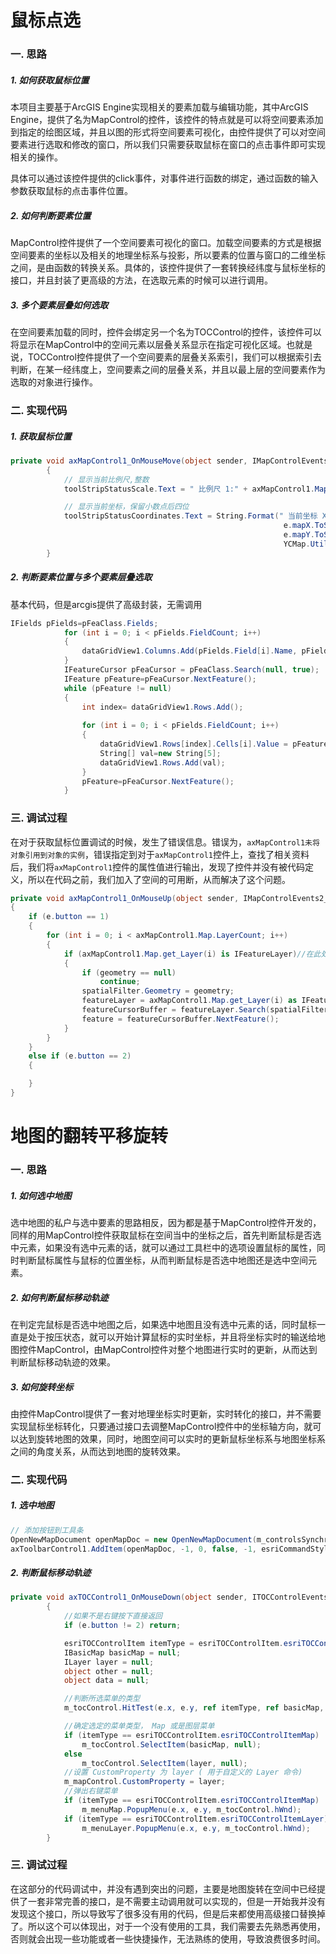 # 鼠标点选

### 一. 思路

##### 1. 如何获取鼠标位置

本项目主要基于ArcGIS Engine实现相关的要素加载与编辑功能，其中ArcGIS Engine，提供了名为MapControl的控件，该控件的特点就是可以将空间要素添加到指定的绘图区域，并且以图的形式将空间要素可视化，由控件提供了可以对空间要素进行选取和修改的窗口，所以我们只需要获取鼠标在窗口的点击事件即可实现相关的操作。

具体可以通过该控件提供的click事件，对事件进行函数的绑定，通过函数的输入参数获取鼠标的点击事件位置。

##### 2. 如何判断要素位置

MapControl控件提供了一个空间要素可视化的窗口。加载空间要素的方式是根据空间要素的坐标以及相关的地理坐标系与投影，所以要素的位置与窗口的二维坐标之间，是由函数的转换关系。具体的，该控件提供了一套转换经纬度与鼠标坐标的接口，并且封装了更高级的方法，在选取元素的时候可以进行调用。

##### 3. 多个要素层叠如何选取

在空间要素加载的同时，控件会绑定另一个名为TOCControl的控件，该控件可以将显示在MapControl中的空间元素以层叠关系显示在指定可视化区域。也就是说，TOCControl控件提供了一个空间要素的层叠关系索引，我们可以根据索引去判断，在某一经纬度上，空间要素之间的层叠关系，并且以最上层的空间要素作为选取的对象进行操作。

### 二. 实现代码

##### 1. 获取鼠标位置

```csharp
private void axMapControl1_OnMouseMove(object sender, IMapControlEvents2_OnMouseMoveEvent e)
        {
            // 显示当前比例尺,整数
            toolStripStatusScale.Text = " 比例尺 1:" + axMapControl1.MapScale.ToString("f0");

            // 显示当前坐标，保留小数点后四位
            toolStripStatusCoordinates.Text = String.Format(" 当前坐标 X = {0}, Y={1} {2}",
                                                             e.mapX.ToString("f4"),
                                                             e.mapY.ToString("f4"),
                                                             YCMap.Utils.SystemHelper.ConvertEsriUnit(axMapControl1.MapUnits));
        }
```

##### 2. 判断要素位置与多个要素层叠选取

基本代码，但是arcgis提供了高级封装，无需调用

```csharp
IFields pFields=pFeaClass.Fields;
            for (int i = 0; i < pFields.FieldCount; i++)
            {
                dataGridView1.Columns.Add(pFields.Field[i].Name, pFields.Field[i].AliasName);
            }
            IFeatureCursor pFeaCursor = pFeaClass.Search(null, true);
            IFeature pFeature=pFeaCursor.NextFeature();
            while (pFeature != null)
            {
                int index= dataGridView1.Rows.Add();
                
                for (int i = 0; i < pFields.FieldCount; i++)
                {
                    dataGridView1.Rows[index].Cells[i].Value = pFeature.get_Value(i);
                    String[] val=new String[5];
                    dataGridView1.Rows.Add(val);
                }
                pFeature=pFeaCursor.NextFeature();
            }
```

### 三. 调试过程

在对于获取鼠标位置调试的时候，发生了错误信息。错误为，`axMapControl1未将对象引用到对象的实例`，错误指定到对于`axMapControl1`控件上，查找了相关资料后，我们将`axMapControl1`控件的属性值进行输出，发现了控件并没有被代码定义，所以在代码之前，我们加入了空间的可用断，从而解决了这个问题。

```csharp
private void axMapControl1_OnMouseUp(object sender, IMapControlEvents2_OnMouseUpEvent e)
{
    if (e.button == 1)
    {
        for (int i = 0; i < axMapControl1.Map.LayerCount; i++)
        {
        	if (axMapControl1.Map.get_Layer(i) is IFeatureLayer)//在此处检查
            {
	            if (geometry == null)
	                continue;
	            spatialFilter.Geometry = geometry;
	            featureLayer = axMapControl1.Map.get_Layer(i) as IFeatureLayer;
	            featureCursorBuffer = featureLayer.Search(spatialFilter, false);
	            feature = featureCursorBuffer.NextFeature();
	        }
        }
    }
    else if (e.button == 2)
    {

    }
}
```

# 地图的翻转平移旋转

### 一. 思路

##### 1. 如何选中地图

选中地图的私户与选中要素的思路相反，因为都是基于MapControl控件开发的，同样的用MapControl控件获取鼠标在空间当中的坐标之后，首先判断鼠标是否选中元素，如果没有选中元素的话，就可以通过工具栏中的选项设置鼠标的属性，同时判断鼠标属性与鼠标的位置坐标，从而判断鼠标是否选中地图还是选中空间元素。

##### 2. 如何判断鼠标移动轨迹

在判定完鼠标是否选中地图之后，如果选中地图且没有选中元素的话，同时鼠标一直是处于按压状态，就可以开始计算鼠标的实时坐标，并且将坐标实时的输送给地图控件MapControl，由MapControl控件对整个地图进行实时的更新，从而达到判断鼠标移动轨迹的效果。

##### 3. 如何旋转坐标

由控件MapControl提供了一套对地理坐标实时更新，实时转化的接口，并不需要实现鼠标坐标转化，只要通过接口去调整MapControl控件中的坐标轴方向，就可以达到旋转地图的效果，同时，地图空间可以实时的更新鼠标坐标系与地图坐标系之间的角度关系，从而达到地图的旋转效果。

### 二. 实现代码

##### 1.  选中地图

```csharp
// 添加按钮到工具条
OpenNewMapDocument openMapDoc = new OpenNewMapDocument(m_controlsSynchronizer);
axToolbarControl1.AddItem(openMapDoc, -1, 0, false, -1, esriCommandStyles.esriCommandStyleIconOnly);
```

##### 2.  判断鼠标移动轨迹

```csharp
private void axTOCControl1_OnMouseDown(object sender, ITOCControlEvents_OnMouseDownEvent e)
        {
            //如果不是右键按下直接返回
            if (e.button != 2) return;

            esriTOCControlItem itemType = esriTOCControlItem.esriTOCControlItemNone;
            IBasicMap basicMap = null;
            ILayer layer = null;
            object other = null;
            object data = null;

            //判断所选菜单的类型
            m_tocControl.HitTest(e.x, e.y, ref itemType, ref basicMap, ref layer, ref other, ref data);

            //确定选定的菜单类型， Map 或是图层菜单
            if (itemType == esriTOCControlItem.esriTOCControlItemMap)
                m_tocControl.SelectItem(basicMap, null);
            else
                m_tocControl.SelectItem(layer, null);
            //设置 CustomProperty 为 layer ( 用于自定义的 Layer 命令)
            m_mapControl.CustomProperty = layer;
            //弹出右键菜单
            if (itemType == esriTOCControlItem.esriTOCControlItemMap)
                m_menuMap.PopupMenu(e.x, e.y, m_tocControl.hWnd);
            if (itemType == esriTOCControlItem.esriTOCControlItemLayer)
                m_menuLayer.PopupMenu(e.x, e.y, m_tocControl.hWnd);
        }
```

### 三. 调试过程

在这部分的代码调试中，并没有遇到突出的问题，主要是地图旋转在空间中已经提供了一套非常完善的接口，是不需要主动调用就可以实现的，但是一开始我并没有发现这个接口，所以导致写了很多没有用的代码，但是后来都使用高级接口替换掉了。所以这个可以体现出，对于一个没有使用的工具，我们需要去先熟悉再使用，否则就会出现一些功能或者一些快捷操作，无法熟练的使用，导致浪费很多时间。
